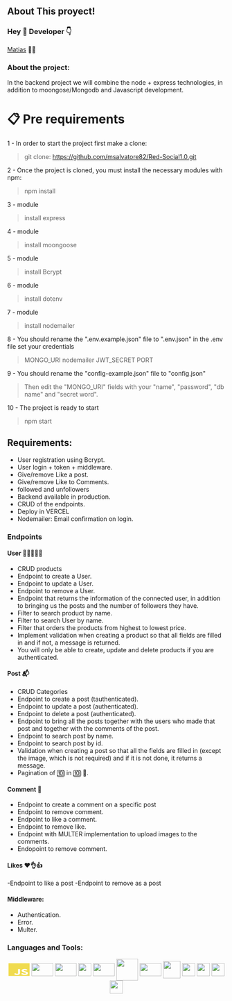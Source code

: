 ## About This proyect!

### Hey 👋 Developer 👇
 [Matias](https://github.com/msalvatore82) 🧑‍🦲


### About the project:
In the backend project we will combine the node + express technologies, in addition to moongose/Mongodb and Javascript development.

# 📋 Pre requirements

1 - In order to start the project first make a clone:

> git clone:  https://github.com/msalvatore82/Red-Social1.0.git

2 - Once the project is cloned, you must install the necessary modules with npm:
> npm install

3 - module
> install express

4 - module
> install moongoose

5 - module
> install Bcrypt

6 - module
> install dotenv

7 - module
> install nodemailer

8 - You should rename the ".env.example.json" file to ".env.json" 
in the .env file set your credentials
> MONGO_URI
> nodemailer
> JWT_SECRET
> PORT

9 - You should rename the "config-example.json" file to "config.json" 
> Then edit the "MONGO_URI" fields with your "name", "password", "db name" and "secret word".

10 - The project is ready to start
> npm start

## Requirements:
- User registration using Bcrypt.
- User login + token + middleware.
- Give/remove Like a post.
- Give/remove Like to Comments.
- followed and unfollowers
- Backend available in production.
- CRUD of the endpoints.
- Deploy in VERCEL 
- Nodemailer: Email confirmation on login.

### Endpoints
#### User 🙋‍♂️​🙋​🙋‍♀️​
- CRUD products
- Endpoint to create a User.
- Endpoint to update a User.
- Endpoint to remove a User.
- Endpoint that returns the information of the connected user, in addition to bringing us the posts and the number of  followers they have.
- Filter to search product by name.
- Filter to search User by name.
- Filter that orders the products from highest to lowest price.
- Implement validation when creating a product so that all fields are filled in and if not, a message is returned.
- You will only be able to create, update and delete products if you are authenticated.

#### Post 📬​
- CRUD Categories
- Endpoint to create a post (tauthenticated).
- Endpoint to update a post (authenticated).
- Endpoint to delete a post (authenticated).
- Endpoint to bring all the posts together with the users who made that post and together with the comments of the post.
- Endpoint to search post by name.
- Endpoint to search post by id.
- Validation when creating a post so that all the fields are filled in (except the image, which is not required) and if it is not done, it returns a message.
- Pagination of 🔟​ in 🔟​ 📄​.


#### Comment 📝​
- Endpoint to create a comment on a specific post
- Endpoint to remove comment.
- Endpoint to like a comment.
- Endpoint to remove like.
- Endpoint with MULTER implementation to upload images to the comments.
- Endopoint to remove comment.

#### Likes ❤️​👌​👍​
-Endpoint to like a post
-Endpoint to remove as a post

#### Middleware:
- Authentication.
- Error.
- Multer.

### Languages and Tools:
<p align="center">
  <img align="center" height="30" width="50" src="https://raw.githubusercontent.com/devicons/devicon/master/icons/javascript/javascript-plain.svg">

  <img align="center"  height="30" width="50" src="https://cdn.jsdelivr.net/gh/devicons/devicon/icons/nodejs/nodejs-original.svg">

  <img align="center"  height="30" width="50" src="https://cdn.jsdelivr.net/gh/devicons/devicon/icons/git/git-original.svg">

  <img align="center" height="30" width="30" src="https://cdn.svgporn.com/logos/visual-studio-code.svg">

  <img align="center"  height="30" width="50" src="https://cdn.jsdelivr.net/gh/devicons/devicon/icons/github/github-original.svg">

  <img align="center"  height="50" width="50" src="https://avatars.githubusercontent.com/u/7552965?s=400&v=4.svg">

  <img align="center" height="30" width="50" src="https://cdn.jsdelivr.net/gh/devicons/devicon/icons/npm/npm-original-wordmark.svg">

  <img align="center"  height="40" width="40" src="https://cdn.worldvectorlogo.com/logos/postman.svg">

  <img align="center" height="30" width="30" src="https://p.kindpng.com/picc/s/385-3850482_mongodb-logo-png-transparent-png.png">

 <img align="center"  height="30" width="30" src="https://raw.githubusercontent.com/andris9/Nodemailer/master/assets/nm_logo_200x136.png">

  <img align="center" height="30" width="30" src="https://img.stackshare.io/package/19054/default_2be036aaca5c71baf790e00f1ef80dd37a625905.png">
  
   <img align="center" height="30" width="30" src="https://avatars2.githubusercontent.com/u/7658037?v=3&s=400">
      </p> 





